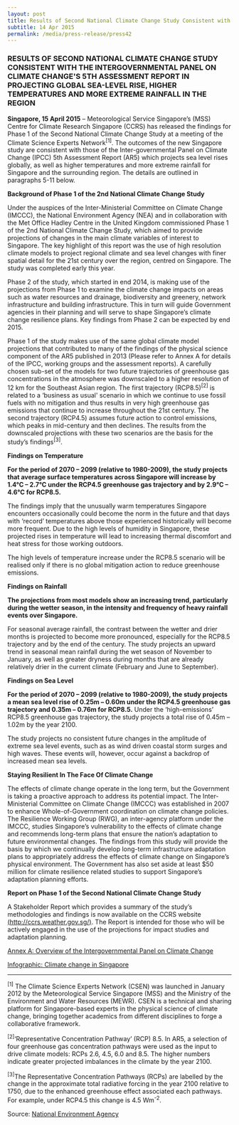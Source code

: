 ```yaml
---
layout: post
title: Results of Second National Climate Change Study Consistent with The Intergovernmental Panel on Climate Change's 5th Assessment Report in Projecting Global Sea-Level Rise, Higher Temperatures and More Extreme Rainfall in The Region
subtitle: 14 Apr 2015
permalink: /media/press-release/press42
---
```


### RESULTS OF SECOND NATIONAL CLIMATE CHANGE STUDY CONSISTENT WITH THE INTERGOVERNMENTAL PANEL ON CLIMATE CHANGE'S 5TH ASSESSMENT REPORT IN PROJECTING GLOBAL SEA-LEVEL RISE, HIGHER TEMPERATURES AND MORE EXTREME RAINFALL IN THE REGION

**Singapore, 15 April 2015** – Meteorological Service Singapore’s (MSS) Centre for Climate Research Singapore (CCRS) has released the findings for Phase 1 of the Second National Climate Change Study at a meeting of the Climate Science Experts Network<sup>[1]</sup>. The outcomes of the new Singapore study are consistent with those of the Inter-governmental Panel on Climate Change (IPCC) 5th Assessment Report (AR5) which projects sea level rises globally, as well as higher temperatures and more extreme rainfall for Singapore and the surrounding region. The details are outlined in paragraphs 5-11 below.

**Background of Phase 1 of the 2nd National Climate Change Study**

Under the auspices of the Inter-Ministerial Committee on Climate Change (IMCCC), the National Environment Agency (NEA) and in collaboration with the Met Office Hadley Centre in the United Kingdom commissioned Phase 1 of the 2nd National Climate Change Study, which aimed to provide projections of changes in the main climate variables of interest to Singapore. The key highlight of this report was the use of high resolution climate models to project regional climate and sea level changes with finer spatial detail for the 21st century over the region, centred on Singapore. The study was completed early this year.

Phase 2 of the study, which started in end 2014, is making use of the projections from Phase 1 to examine the climate change impacts on areas such as water resources and drainage, biodiversity and greenery, network infrastructure and building infrastructure. This in turn will guide Government agencies in their planning and will serve to shape Singapore’s climate change resilience plans. Key findings from Phase 2 can be expected by end 2015.

Phase 1 of the study makes use of the same global climate model projections that contributed to many of the findings of the physical science component of the AR5 published in 2013 (Please refer to Annex A for details of the IPCC, working groups and the assessment reports). A carefully chosen sub-set of the models for two future trajectories of greenhouse gas concentrations in the atmosphere was downscaled to a higher resolution of 12 km for the Southeast Asian region. The first trajectory (RCP8.5)<sup>[2]</sup> is related to a ‘business as usual' scenario in which we continue to use fossil fuels with no mitigation and thus results in very high greenhouse gas emissions that continue to increase throughout the 21st century. The second trajectory (RCP4.5) assumes future action to control emissions, which peaks in mid-century and then declines. The results from the downscaled projections with these two scenarios are the basis for the study’s findings<sup>[3]</sup>.

**Findings on Temperature**

**For the period of 2070 – 2099 (relative to 1980-2009), the study projects that average surface temperatures across Singapore will increase by 1.4°C – 2.7°C under the RCP4.5 greenhouse gas trajectory and by 2.9°C – 4.6°C for RCP8.5.**

The findings imply that the unusually warm temperatures Singapore encounters occasionally could become the norm in the future and that days with ‘record’ temperatures above those experienced historically will become more frequent. Due to the high levels of humidity in Singapore, these projected rises in temperature will lead to increasing thermal discomfort and heat stress for those working outdoors.

The high levels of temperature increase under the RCP8.5 scenario will be realised only if there is no global mitigation action to reduce greenhouse emissions.

**Findings on Rainfall**

**The projections from most models show an increasing trend, particularly during the wetter season, in the intensity and frequency of heavy rainfall events over Singapore.**

For seasonal average rainfall, the contrast between the wetter and drier months is projected to become more pronounced, especially for the RCP8.5 trajectory and by the end of the century. The study projects an upward trend in seasonal mean rainfall during the wet season of November to January, as well as greater dryness during months that are already relatively drier in the current climate (February and June to September).

**Findings on Sea Level**

**For the period of 2070 – 2099 (relative to 1980-2009), the study projects a mean sea level rise of 0.25m – 0.60m under the RCP4.5 greenhouse gas trajectory and 0.35m – 0.76m for RCP8.5.** Under the ‘high-emissions’ RCP8.5 greenhouse gas trajectory, the study projects a total rise of 0.45m – 1.02m by the year 2100.

The study projects no consistent future changes in the amplitude of extreme sea level events, such as as wind driven coastal storm surges and high waves. These events will, however, occur against a backdrop of increased mean sea levels.

**Staying Resilient In The Face Of Climate Change**

The effects of climate change operate in the long term, but the Government is taking a proactive approach to address its potential impact. The Inter-Ministerial Committee on Climate Change (IMCCC) was established in 2007 to enhance Whole-of-Government coordination on climate change policies. The Resilience Working Group (RWG), an inter-agency platform under the IMCCC, studies Singapore’s vulnerability to the effects of climate change and recommends long-term plans that ensure the nation’s adaptation to future environmental changes. The findings from this study will provide the basis by which we continually develop long-term infrastructure adaptation plans to appropriately address the effects of climate change on Singapore’s physical environment. The Government has also set aside at least $50 million for climate resilience related studies to support Singapore’s adaptation planning efforts.

**Report on Phase 1 of the Second National Climate Change Study**

A Stakeholder Report which provides a summary of the study’s methodologies and findings is now available on the CCRS website [<a href="http://ccrs.weather.gov.sg/" target="_blank">(http://ccrs.weather.gov.sg/)</a>](http://ccrs.weather.gov.sg/). The Report is intended for those who will be actively engaged in the use of the projections for impact studies and adaptation planning.

[<a href="https://www.nccs.gov.sg/docs/default-source/news-documents/2ndvulnerabilitystudy_annex-a.pdf" target="_blank">Annex A: Overview of the Intergovernmental Panel on Climate Change</a>](https://www.nccs.gov.sg/docs/default-source/news-documents/2ndvulnerabilitystudy_annex-a.pdf)

[<a href="https://www.nccs.gov.sg/docs/default-source/news-documents/infographic---climate-change-in-singapore.pdf" target="_blank">Infographic: Climate change in Singapore</a>](https://www.nccs.gov.sg/docs/default-source/news-documents/infographic---climate-change-in-singapore.pdf)

*******

<sup>[1]</sup> The Climate Science Experts Network (CSEN) was launched in January 2012 by the Meteorological Service Singapore (MSS) and the Ministry of the Environment and Water Resources (MEWR). CSEN is a technical and sharing platform for Singapore-based experts in the physical science of climate change, bringing together academics from different disciplines to forge a collaborative framework.

<sup>[2]</sup>‘Representative Concentration Pathway’ (RCP) 8.5. In AR5, a selection of four greenhouse gas concentration pathways were used as the input to drive climate models: RCPs 2.6, 4.5, 6.0 and 8.5. The higher numbers indicate greater projected imbalances in the climate by the year 2100.

<sup>[3]</sup>The Representative Concentration Pathways (RCPs) are labelled by the change in the approximate total radiative forcing in the year 2100 relative to 1750, due to the enhanced greenhouse effect associated each pathways. For example, under RCP4.5 this change is 4.5 Wm<sup>-2</sup>.

Source: [<a href="https://www.nea.gov.sg/" target="_blank">National Environment Agency</a>](https://www.nea.gov.sg/)


